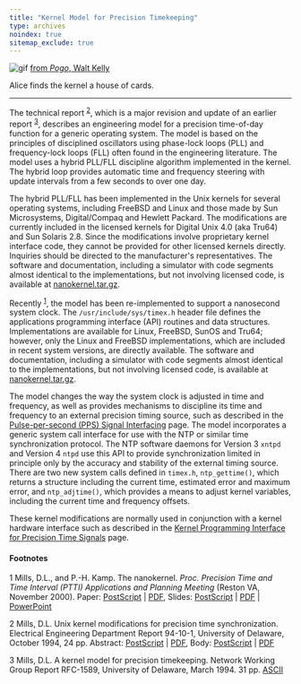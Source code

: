 ```yaml
---
title: "Kernel Model for Precision Timekeeping"
type: archives
noindex: true 
sitemap_exclude: true
---
```


![gif](/documentation/pic/alice61.gif) [from _Pogo_, Walt Kelly](/reflib/pictures/)

Alice finds the kernel a house of cards.

* * *

The technical report <sup>[2](#myfootnote2)</sup>, which is a major revision and update of an earlier report <sup>[3](#myfootnote3)</sup>, describes an engineering model for a precision time-of-day function for a generic operating system. The model is based on the principles of disciplined oscillators using phase-lock loops (PLL) and frequency-lock loops (FLL) often found in the engineering literature. The model uses a hybrid PLL/FLL discipline algorithm implemented in the kernel. The hybrid loop provides automatic time and frequency steering with update intervals from a few seconds to over one day.

The hybrid PLL/FLL has been implemented in the Unix kernels for several operating systems, including FreeBSD and Linux and those made by Sun Microsystems, Digital/Compaq and Hewlett Packard. The modifications are currently included in the licensed kernels for Digital Unix 4.0 (aka Tru64) and Sun Solaris 2.8. Since the modifications involve proprietary kernel interface code, they cannot be provided for other licensed kernels directly. Inquiries should be directed to the manufacturer's representatives. The software and documentation, including a simulator with code segments almost identical to the implementations, but not involving licensed code, is available at [nanokernel.tar.gz](/reflib/software/nanokernel.tar.gz).

Recently <sup>[1](#myfootnote1)</sup>, the model has been re-implemented to support a nanosecond system clock. The <code>/usr/include/sys/timex.h</code> header file defines the applications programming interface (API) routines and data structures. Implementations are available for Linux, FreeBSD, SunOS and Tru64; however, only the Linux and FreeBSD implementations, which are included in recent system versions, are directly available. The software and documentation, including a simulator with code segments almost identical to the implementations, but not involving licensed code, is available at [nanokernel.tar.gz](/reflib/software/nanokernel.tar.gz).

The model changes the way the system clock is adjusted in time and frequency, as well as provides mechanisms to discipline its time and frequency to an external precision timing source, such as described in the [Pulse-per-second (PPS) Signal Interfacing](/documentation/4.1.2/pps/) page. The model incorporates a generic system call interface for use with the NTP or similar time synchronization protocol. The NTP software daemons for Version 3 <code>xntpd</code> and Version 4 <code>ntpd</code> use this API to provide synchronization limited in principle only by the accuracy and stability of the external timing source. There are two new system calls defined in <code>timex.h</code>, <code>ntp_gettime()</code>, which returns a structure including the current time, estimated error and maximum error, and <code>ntp_adjtime()</code>, which provides a means to adjust kernel variables, including the current time and frequency offsets.

These kernel modifications are normally used in conjunction with a kernel hardware interface such as described in the [Kernel Programming Interface for Precision Time Signals](/documentation/4.1.2/kernpps/) page.

#### Footnotes

<a name="myfootnote1">1</a> Mills, D.L., and P.-H. Kamp. The nanokernel. _Proc. Precision Time and Time Interval (PTTI) Applications and Planning Meeting_ (Reston VA, November 2000). Paper: [PostScript](/reflib/papers/nano/nano2.ps) | [PDF](/reflib/papers/nano/nano2.pdf), Slides: [PostScript](/reflib/brief/nano/nano.ps) | [PDF](/reflib/brief/nano/nano.pdf) | [PowerPoint](/reflib/brief/nano/nano.ppt)

<a name="myfootnote2">2</a>  Mills, D.L. Unix kernel modifications for precision time synchronization. Electrical Engineering Department Report 94-10-1, University of Delaware, October 1994, 24 pp. Abstract: [PostScript](/reflib/reports/kern/kerna.ps) | [PDF](/reflib/reports/kern/kerna.pdf), Body: [PostScript](/reflib/reports/kern/kernb.ps) | [PDF](/reflib/reports/kern/kernb.pdf)

<a name="myfootnote3">3</a>  Mills, D.L. A kernel model for precision timekeeping. Network Working Group Report RFC-1589, University of Delaware, March 1994. 31 pp. [ASCII](/reflib/rfc/rfc1589.txt)